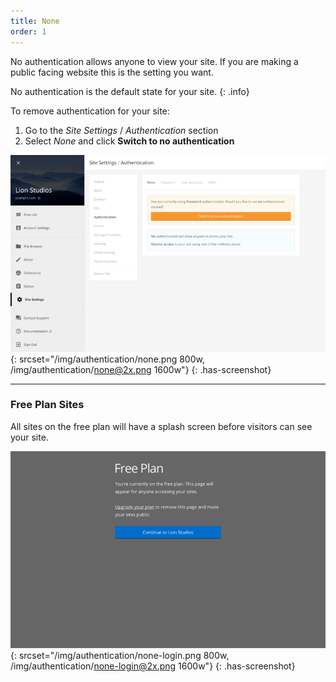 ```yaml
---
title: None
order: 1
---
```


No authentication allows anyone to view your site. If you are making a public facing website this is the setting you want.

No authentication is the default state for your site.
{: .info}

To remove authentication for your site:

1. Go to the *Site Settings* / *Authentication* section
2. Select *None* and click **Switch to no authentication**

![No authentication](/img/authentication/none.png){: srcset="/img/authentication/none.png 800w, /img/authentication/none@2x.png 1600w"}
{: .has-screenshot}

---

### Free Plan Sites

All sites on the free plan will have a splash screen before visitors can see your site.

![Splash screen](/img/authentication/none-login.png){: srcset="/img/authentication/none-login.png 800w, /img/authentication/none-login@2x.png 1600w"}
{: .has-screenshot}
